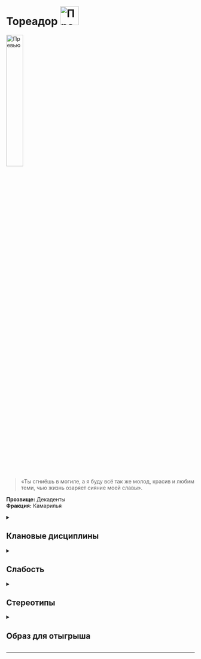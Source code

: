  
# Тореадор <img src="https://cdn.discordapp.com/attachments/1374311310501875752/1429078127082078378/1024px-Toreador_symbol.png?ex=68f4d438&is=68f382b8&hm=925a04eb5a0036dde364e90b270744a12298be2e306d5aef8b16dfc03ccb6395" width="50" alt="Превью">

<img src="https://cdn.discordapp.com/attachments/1374311310501875752/1429064620030558319/43d9c29dbce05aa5938cbda8860a23aa.jpg?ex=68f4c7a4&is=68f37624&hm=623c6dd0838e0f770c94d712a7ff90a1c9d4c289854fdc3a563501d51c3423df" width="30%" alt="Превью">

> «Ты сгниёшь в могиле, а я буду всё так же молод, красив и любим теми, чью жизнь озаряет сияние моей славы».

**Прозвище:** Декаденты\
**Фракция:** Камарилья

<details>
  <summary> <h2> Клановые дисциплины </h2> </summary>

 <details> 
  <summary> Ясновидение </summary>

  > Ясновидение наделяет персонажа сверхъестественным восприятием


  </details>

   <details> 
  <summary> Стремительность </summary>
     
> Наделяет Сородичей сверхъестественной скоростью.

</details>



 <details> 
  <summary> <h3> Величие </h3>  </summary>

> Величие — это Дисциплина, которая позволяет манипулировать эмоциями. Обладающие ею вампиры способны вселять страстное рвение и бессознательный ужас как в смертных, так и в вампиров

   <details> 
  <summary> • Благоговение  </summary>

> Когда вампир активирует эту силу, окружающих внезапно охватывает желание сблизиться с ним и прислушаться к его точке зрения. Благоговение исключительно полезно в деле управления толпой: жертвы этой силы не просто прислушаются к высказанному вампиром мнению, но и с большой вероятностью примут его. Даже если в толпе найдутся упорствующие, они очень скоро обнаружат, что находятся в меньшинстве. Благоговение может превратить неуверенность и колебания толпы в поддержку ещё до того, как оппоненты успеют понять, что дело оборачивается не в их пользу.

Несмотря на интенсивность воздействия, те, кто испытывает благоговение, не теряют ни рассудка, ни чувства самосохранения. Если вампир покинет место действия или если оставаться рядом с ним станет слишком опасно, чары немедленно развеются. Впрочем, испытав благоговение, окружающие запомнят это ощущение — это облегчит задачу в следующий раз, когда вампиру придётся иметь дело с той же публикой.


**Использование:**  Персонаж тратит пункт крови и проходит проверку обаяния + исполнения (сложность 7). Количество жертв Благоговения зависит от количества полученных в результате проверки успехов (см. таблицу). Если жертв меньше, чем присутствующих, первыми поддаются те, чей показатель воли ниже. Сила действует до конца сцены или до тех пор, пока персонаж сам не захочет прекратить её действие.

```
Результат | Охват
1 успех | Одна жертва
2 успеха | Две жертвы
3 успеха | Шесть жертв
4 успеха | 20 жертв
5+ успехов | Вся публика — аудитория, толпа и т. д.
```

**Ограничение** Жертвы этой силы могут использовать пункты воли, чтобы сопротивляться воздействию Благоговения, но, пока вампир находится поблизости, им придётся тратить по одному пункту воли в каждой сцене. Как только жертва потратит столько же пунктов воли, сколько персонаж получил в результате проверки активации силы, она полностью избавляется от воздействия Благоговения и становится невосприимчивой к этой силе до окончания ночи.

**Проверка** обаяния + исполнения

**Сложность** 7

  </details>

  <details> 
  <summary> •• Устрашающий взор  </summary>

> Конечно, все Сородичи могут пугать окружающих, демонстрируя свою вампирскую природу: выпуская когти, скаля клыки, бросая зловещие взгляды и хищно шипя, но эта сила позволяет усилить эффект, вызвав у жертвы приступ безумного ужаса, обратив её в паническое бегство или ввергнув в ступор. Устрашающий взор никого не оставит равнодушным.

**Использование:** Правила: персонаж проходит проверку обаяния + запугивания (со сложностью, равной смекалке + смелости жертвы). В случае успеха запугивание срабатывает, а в случае неудачи жертве становится не по себе, но не настолько, чтобы это возымело какой‑нибудь особый эффект.
Если успехов будет больше двух, жертва бежит, охваченная ужасом; если бежать некуда, жертва начнёт ломиться в двери, царапать стены и рыть землю, лишь бы не встречаться взглядом с тем, кто её так напугал.
Кроме того, каждый успех до конца следующего хода снижает пул всех проверок жертвы на один d10.

**Подсказка** Обратите внимание, что вампир при желании может сделать проверку активации силы [продолжительным действием]() и каждый ход набирать всё новые и новые успехи, пока окончательно не подавит волю жертвы: как только пул её проверок уменьшится настолько, что она не сможет предпринять ни одного действия, она просто скорчится на земле, рыдая от ужаса, не в силах заставить себя пошевелить хоть пальцем. В случае неудачи в процессе этой продолжительной проверки персонаж теряет все накопленные успехи. При желании он может начать заново хоть на следующий ход, но до того момента жертва получит возможность действовать как обычно.
Провал означает, что жертва не впечатлена потугами вампира произвести устрашающее впечатление. Возможно, она даже решит, что тот попросту смешон. Как бы то ни было, эта жертва до конца истории становится невосприимчивой ко всем проявлениям Величия персонажа.

**Ограничение** Персонаж может использовать устрашающий взор один раз за ход, а целью этой силы одновременно может быть только одна жертва. 

**Проверка** обаяния + запугивания

**Сложность** смекалка + смелость жертвы

  </details>


  <details> 
  <summary> ••• Очарование  </summary>

> Эта сила превращает окружающих в верных слуг вампира, исполняющих каждое его желание, руководствуясь чувством истинной и крепкой привязанности. Поскольку на всё, что они делают, очарованные слуги идут совершенно сознательно, а их разум и волю ничто не подавляет, жертвы сохраняют свою индивидуальность, самостоятельность и мыслительные способности.

**Использование:** Персонаж тратит пункт крови и проходит проверку привлекательности + эмпатии (со сложностью, равной запасу пунктов воли жертвы); продолжительность очарования зависит от количества полученных успехов (см. таблицу). Обратите внимание, что жертва может тратить пункты воли, чтобы сопротивляться воздействию Очарования, как и в случае с другими силами Величия. При желании рассказчик может заменить трату пункта воли проверкой воли, чтобы вампир никогда не знал точно, насколько надёжна его власть над жертвой. Вампир может использовать эту силу против выбранной жертвы повторно, но только после того, как та окончательно освободится от предыдущего Очарования — в противном случае сила просто не сработает.

```
Результат | Длительность
Провал | Жертва невосприимчива к очарованию этого вампира до конца истории
Неудача | Жертва невосприимчива к очарованию этого вампира до конца ночи
1 успех | Один час
2 успеха | Один день
3 успеха | Одна неделя
4 успеха | Один месяц
5+ успехов | Один год
```

**Ограничение** И хотя со слугами, сохраняющими собственную личность и живость мысли, иметь дело куда приятнее, чем с безвольными болванами, созданными при помощи Доминирования, они не лишены своих недостатков. Во‑первых, вампир не контролирует их поведение и не может предсказать, как слуга отреагирует на тот или иной приказ. Во‑вторых, эта сила действует временно, и это может доставить массу проблем, если об этом заранее не позаботиться: к тому моменту, как очарование рассеивается, мудрый Сородич либо избавляется от исчерпавших свою полезность слуг, либо привязывает их к себе более крепко и надёжно — при помощи уз крови.

**Проверка** привлекательности + эмпатии

**Сложность** запас пунктов воли жертвы


  </details>

</details>

</details>

<details> 
  <summary> <h2> Слабость </h2> </summary>
  
Когда персонаж-тореадор переживает некое действительно прекрасное ощущение — например, видит очень красивого человека, потрясающую картину или восхитительный рассвет, — он должен пройти проверку самоконтроля или инстинктов (сложность 6). Неудача означает, что персонаж замирает, охваченный восторгом. В этом состоянии персонаж пребывает до конца сцены, и единственное, что он способен делать, — это восхищаться и комментировать свои ощущения. Если источник переживания перестаёт воздействовать на персонажа (скрывается из виду, разрушается и т. п.), восторг стихает, и персонаж может действовать как обычно.

Обратите внимание, что замерший тореадор не может ни шевелиться, ни даже защищаться, если его атакуют, но если персонаж получает повреждение, он может попытаться стряхнуть оцепенение — для этого он вновь должен пройти проверку самоконтроля или инстинктов со сложностью 6.

</details>

<details> 
  <summary> <h2> Стереотипы </h2> </summary>

**Что клан думает о вампирских сообществах?**
  - о Комарилье: 
  - о Шабаше: 
  - об Анархах: 

**Что клан думает о других кланах и что другие кланы думают о них?**

  
  ```
                                                Что думает клан о других кланах                                            Что думают другие кланы об Вентру
---------------------------------------------------------------------------------------------------------------------------------------------------------------------------

                                                                                     Камарилья

---------------------------------------------------------------------------------------------------------------------------------------------------------------------------
Вентру                            
---------------------------------------------------------------------------------------------------------------------------------------------------------------------------
Гангрел                          
---------------------------------------------------------------------------------------------------------------------------------------------------------------------------     
Малкавиане                       
---------------------------------------------------------------------------------------------------------------------------------------------------------------------------
Носферату                        
---------------------------------------------------------------------------------------------------------------------------------------------------------------------------
Тореадор                         
---------------------------------------------------------------------------------------------------------------------------------------------------------------------------
Тремер                            
---------------------------------------------------------------------------------------------------------------------------------------------------------------------------

                                                                                            Шабаш

---------------------------------------------------------------------------------------------------------------------------------------------------------------------------

Лассомбра                      
---------------------------------------------------------------------------------------------------------------------------------------------------------------------------
Цимисхи                         
---------------------------------------------------------------------------------------------------------------------------------------------------------------------------

                                                                                          Независимые

---------------------------------------------------------------------------------------------------------------------------------------------------------------------------
Каитифы                         
---------------------------------------------------------------------------------------------------------------------------------------------------------------------------
Ассамиты                        
---------------------------------------------------------------------------------------------------------------------------------------------------------------------------
Джованни                        
---------------------------------------------------------------------------------------------------------------------------------------------------------------------------
Последователи Сета               
---------------------------------------------------------------------------------------------------------------------------------------------------------------------------
Равнос                          
---------------------------------------------------------------------------------------------------------------------------------------------------------------------------

```

</details>


<details> 
  <summary> <h2> Образ для отыгрыша </h2> </summary>

  <details> 
  <summary> Экспозиция  </summary>
    
С точки зрения некоторых Сородичей после захода солнца в мир приходит тьма, под покровом которой сокрыт вечный и чудесный мир, наполненный красотой и ужасами, подлыми интригами и изощрёнными наслаждениями, глубочайшими из чувств и презреннейшими из страстей. Мир, окрашенный в алый цвет крови. Эти Сородичи — вампиры клана Тореадор, и они убеждены, что вечная жизнь есть вечность бесконечных удовольствий.
Естественно, перед всяким, кто разделяет такой подход к бессмертию, стоит риск пресыщения и — вслед за ним — неизбежного разочарования. Со временем вампиры клана Тореадор либо впадают в апатию, либо начинают бороться со скукой, играя в политические игры, либо становятся рабами излишеств, порой превращаясь в настоящих чудовищ, готовых погрузиться в бездну самых невообразимых пороков, чтобы уловить хотя бы отблеск былых чувств.
Сородичи клана Тореадор традиционно сохраняют самую тесную связь с миром смертных, и тому есть масса причин: кому‑то нравится ощущать биение жизни, кому‑то — собирать вокруг себя толпы восторженных поклонников, а кому‑то — устанавливать модные тенденции, которые волей‑неволей приходится соблюдать даже Сородичам. Если послушать самих тореадоров, так они считают себя едва ли не музами, что покровительствуют искусствам и вдохновляют прозябающих в унынии смертных своей неземной красотой.
Культура клана Тореадор — это культура сибаритов, дилетантов и визионеров. Многие из них продолжают жить страстями своей прошлой, смертной жизни: кто‑то дарует Становление своим любовникам, кто‑то намеренно или забавы ради создаёт протеже, взгляды и убеждения которых бросают вызов всем традиционным представлениям клана о достойном потомстве.
У таких Сородичей, как правило, лишь два пути: короткий, навстречу гибели, и длинный — путь величия, потрясения основ и непоколебимого индивидуализма. Декаденты буквально фонтанируют новыми грандиозными замыслами, идеями и тенденциями, и Сородичи из других кланов нередко прислушиваются к их словам. Члены клана Тореадор прекрасно знают, как использовать общественное мнение себе во благо, и благодаря этой поддержке нередко становятся Принцами, Гарпиями и другими ключевыми фигурами вампирского сообщества.
    

</details>

  <details> 
  <summary> Внешний вид  </summary>
 Если у Вентру дорзо-бахато в плане статусности, то тут в силу выёбисточти. Дорогая брендовая одежда, лоск и стиль - даже если это вредит удобству

</details>

 <details> 
  <summary> Убежища </summary>

   Дорого и помпезно. Часто являются коллекционерами предметов искусств

</details>

 <details> 
  <summary> Биографии </summary>
   
Многие тореадоры свою смертную жизнь были связаны с высшим обществом или миром богемы. Многие из них до сих пор занимаются творческой и культурной деятельностью и пользуются немалым авторитетом среди своих коллег по цеху и участников различных субкультурных объединений. Среди членов клана есть актёры, певцы, музыканты, скульпторы, поэты, сценаристы, писатели и представители других творческих и околотворческих профессий (в первую очередь — меценатов и агентов).

</details>


</details>

</details>

-------------------------------------------------------------------------------------------------------------------------------------------------------------------------------------------------

